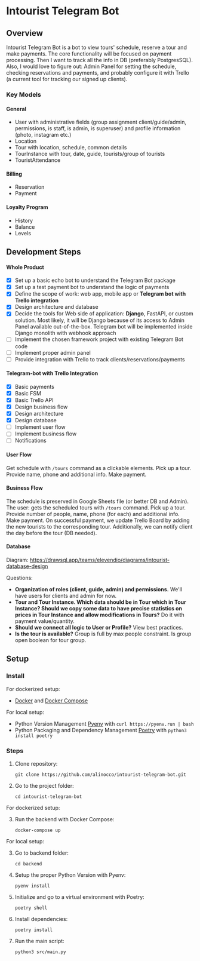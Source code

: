 Intourist Telegram Bot
======================

## Overview

Intourist Telegram Bot is a bot to view tours' schedule, reserve a tour and make payments. The core functionality will
be focused on payment processing. Then I want to track all the info in DB (preferably PostgresSQL). Also, I would love
to figure out: Admin Panel for setting the schedule, checking reservations and payments, and probably configure it with
Trello (a current tool for tracking our signed up clients).

### Key Models

#### General

* User with administrative fields (group assignment client/guide/admin, permissions, is staff, is admin, is superuser)
  and profile information (photo, instagram etc.)
* Location
* Tour with location, schedule, common details
* TourInstance with tour, date, guide, tourists/group of tourists
* TouristAttendance

#### Billing

* Reservation
* Payment

#### Loyalty Program

* History
* Balance
* Levels

## Development Steps

#### Whole Product

- [x] Set up a basic echo bot to understand the Telegram Bot package
- [x] Set up a test payment bot to understand the logic of payments
- [x] Define the scope of work: web app, mobile app or **Telegram bot with Trello integration**
- [x] Design architecture and database
- [x] Decide the tools for Web side of application: **Django**, FastAPI, or custom solution. Most likely, it will be
  Django because of its access to Admin Panel available out-of-the-box. Telegram bot will be implemented inside Django
  monolith with webhook approach
- [ ] Implement the chosen framework project with existing Telegram Bot code
- [ ] Implement proper admin panel
- [ ] Provide integration with Trello to track clients/reservations/payments

#### Telegram-bot with Trello Integration

- [x] Basic payments
- [x] Basic FSM
- [x] Basic Trello API
- [x] Design business flow
- [x] Design architecture
- [x] Design database
- [ ] Implement user flow
- [ ] Implement business flow
- [ ] Notifications

#### User Flow

Get schedule with `/tours` command as a clickable elements. Pick up a tour. Provide name, phone and additional info.
Make payment.

#### Business Flow

The schedule is preserved in Google Sheets file (or better DB and Admin). The user: gets the scheduled tours
with `/tours` command. Pick up a tour. Provide number of people, name, phone (for each) and additional info. Make
payment. On successful payment, we update Trello Board by adding the new tourists to the corresponding tour.
Additionally, we can notify client the day before the tour (DB needed).

#### Database

Diagram: https://drawsql.app/teams/elevendio/diagrams/intourist-database-design

Questions:

* **Organization of roles (client, guide, admin) and permissions.** We'll have users for clients and admin for now.
* **Tour and Tour Instance. Which data should be in Tour which in Tour Instance? Should we copy some data to have
  precise statistics on prices in Tour Instance and allow modifications in Tours?** Do it with payment value/quantity.
* **Should we connect all logic to User or Profile?** View best practices.
* **Is the tour is available?** Group is full by max people constraint. Is group open boolean for tour group.

## Setup

### Install

For dockerized setup:

* [Docker](https://www.docker.com/) and [Docker Compose](https://docs.docker.com/compose/)

For local setup:

* Python Version Management [Pyenv](https://github.com/pyenv/pyenv) with `curl https://pyenv.run | bash`
* Python Packaging and Dependency Management [Poetry](https://python-poetry.org/docs/) with `python3 install poetry`

### Steps

1. Clone repository:
   ```
   git clone https://github.com/alinocco/intourist-telegram-bot.git
   ```
2. Go to the project folder:
   ```
   cd intourist-telegram-bot
   ```

For dockerized setup:

3. Run the backend with Docker Compose:
   ```
   docker-compose up
   ```

For local setup:

3. Go to backend folder:
   ```
   cd backend
   ```
4. Setup the proper Python Version with Pyenv:
   ```
   pyenv install
   ```
5. Initialize and go to a virtual environment with Poetry:
   ```
   poetry shell
   ```
6. Install dependencies:
   ```
   poetry install
   ```
7. Run the main script:
   ```
   python3 src/main.py
   ```

